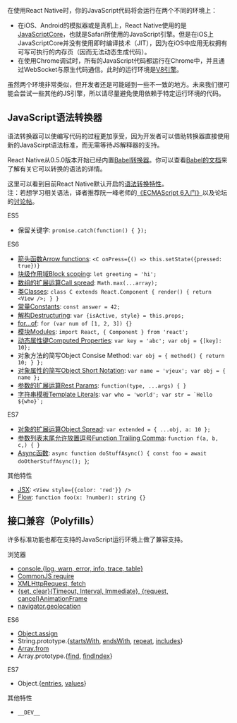 在使用React Native时，你的JavaScript代码将会运行在两个不同的环境上：

* 在iOS、Android的模拟器或是真机上，React Native使用的是[JavaScriptCore](http://trac.webkit.org/wiki/JavaScriptCore)，也就是Safari所使用的JavaScript引擎。但是在iOS上JavaScriptCore并没有使用即时编译技术（JIT），因为在iOS中应用无权拥有可写可执行的内存页（因而无法动态生成代码）。
* 在使用Chrome调试时，所有的JavaScript代码都运行在Chrome中，并且通过WebSocket与原生代码通信。此时的运行环境是[V8引擎](https://code.google.com/p/v8/)。

虽然两个环境非常类似，但开发者还是可能碰到一些不一致的地方。未来我们很可能会尝试一些其他的JS引擎，所以请尽量避免使用依赖于特定运行环境的代码。

## JavaScript语法转换器

语法转换器可以使编写代码的过程更加享受，因为开发者可以借助转换器直接使用新的JavaScirpt语法标准，而无需等待JS解释器的支持。

React Native从0.5.0版本开始已经内置[Babel转换器](https://babeljs.io)。你可以查看[Babel的文档](https://babeljs.io/docs/plugins/#transform-plugins)来了解有关它可以转换的语法的详情。

这里可以看到目前React Native默认开启的[语法转换特性](https://github.com/facebook/react-native/blob/master/babel-preset/configs/main.js#L16)。  
注：若想学习相关语法，译者推荐阮一峰老师的[《ECMAScript 6入门》](http://es6.ruanyifeng.com/)以及论坛的[讨论帖](http://bbs.reactnative.cn/topic/15)。

ES5

* 保留关键字: `promise.catch(function() { });`

ES6

* [箭头函数Arrow functions](http://babeljs.io/docs/learn-es2015/#arrows): `<C onPress={() => this.setState({pressed: true})}`
* [块级作用域Block scoping](https://babeljs.io/docs/learn-es2015/#let-const): `let greeting = 'hi';`
* [数组的扩展运算Call spread](http://babeljs.io/docs/learn-es2015/#default-rest-spread): `Math.max(...array);`
* [类Classes](http://babeljs.io/docs/learn-es2015/#classes): `class C extends React.Component { render() { return <View />; } }`
* [常量Constants](https://babeljs.io/docs/learn-es2015/#let-const): `const answer = 42;`
* [解构Destructuring](http://babeljs.io/docs/learn-es2015/#destructuring): `var {isActive, style} = this.props;`
* [for...of](https://developer.mozilla.org/en-US/docs/Web/JavaScript/Reference/Statements/for...of): `for (var num of [1, 2, 3]) {}`
* [模块Modules](http://babeljs.io/docs/learn-es2015/#modules): `import React, { Component } from 'react';`
* [动态属性键Computed Properties](http://babeljs.io/docs/learn-es2015/#enhanced-object-literals): `var key = 'abc'; var obj = {[key]: 10};`
* 对象方法的简写Object Consise Method: `var obj = { method() { return 10; } };`
* [对象属性的简写Object Short Notation](http://babeljs.io/docs/learn-es2015/#enhanced-object-literals): `var name = 'vjeux'; var obj = { name };`
* [参数的扩展运算Rest Params](https://github.com/sebmarkbage/ecmascript-rest-spread): `function(type, ...args) { }`
* [字符串模板Template Literals](http://babeljs.io/docs/learn-es2015/#template-strings): ``var who = 'world'; var str = `Hello ${who}`;``

ES7

* [对象的扩展运算Object Spread](https://github.com/sebmarkbage/ecmascript-rest-spread): `var extended = { ...obj, a: 10 };`
* [参数列表末尾允许放置逗号Function Trailing Comma](https://github.com/jeffmo/es-trailing-function-commas): `function f(a, b, c,) { }`
* [Async函数](https://github.com/tc39/ecmascript-asyncawait): `async function doStuffAsync() { const foo = await doOtherStuffAsync(); }`;

其他特性

* [JSX](https://facebook.github.io/react/docs/jsx-in-depth.html): `<View style={{color: 'red'}} />`
* [Flow](http://flowtype.org/): `function foo(x: ?number): string {}`

## 接口兼容（Polyfills）

许多标准功能也都在支持的JavaScript运行环境上做了兼容支持。

浏览器

* [console.{log, warn, error, info, trace, table}](https://developer.chrome.com/devtools/docs/console-api)
* [CommonJS require](https://nodejs.org/docs/latest/api/modules.html)
* [XMLHttpRequest, fetch](/react-native/docs/network.html#content)
* [{set, clear}{Timeout, Interval, Immediate}, {request, cancel}AnimationFrame](/react-native/docs/timers.html#content)
* [navigator.geolocation](/react-native/docs/geolocation.html#content)
 
ES6

* [Object.assign](https://developer.mozilla.org/en-US/docs/Web/JavaScript/Reference/Global_Objects/Object/assign)
* String.prototype.{[startsWith](https://developer.mozilla.org/en-US/docs/Web/JavaScript/Reference/Global_Objects/String/startsWith), [endsWith](https://developer.mozilla.org/en-US/docs/Web/JavaScript/Reference/Global_Objects/String/endsWith), [repeat](https://developer.mozilla.org/en-US/docs/Web/JavaScript/Reference/Global_Objects/String/repeats), [includes](https://developer.mozilla.org/en-US/docs/Web/JavaScript/Reference/Global_Objects/String/includes)}
* [Array.from](https://developer.mozilla.org/en-US/docs/Web/JavaScript/Reference/Global_Objects/Array/from)
* Array.prototype.{[find](https://developer.mozilla.org/en-US/docs/Web/JavaScript/Reference/Global_Objects/Array/find), [findIndex](https://developer.mozilla.org/en-US/docs/Web/JavaScript/Reference/Global_Objects/Array/findIndex)}

ES7

* Object.{[entries](https://developer.mozilla.org/en-US/docs/Web/JavaScript/Reference/Global_Objects/Object/entries), [values](https://developer.mozilla.org/en-US/docs/Web/JavaScript/Reference/Global_Objects/Object/values)}

其他特性

* `__DEV__`


